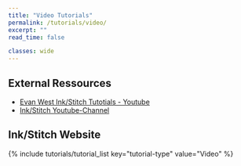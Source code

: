 ```yaml
---
title: "Video Tutorials"
permalink: /tutorials/video/
excerpt: ""
read_time: false

classes: wide
---
```

## External Ressources

* [Evan West Ink/Stitch Tutotials - Youtube](https://www.youtube.com/playlist?list=PLMNtO24YQeCzjclRoMFO-fZFu4TrZUKs3)
* [Ink/Stitch Youtube-Channel](https://www.youtube.com/channel/UCJCDCFuT_xQoI55e10HRiRw)

## Ink/Stitch Website

{% include tutorials/tutorial_list key="tutorial-type" value="Video" %}
